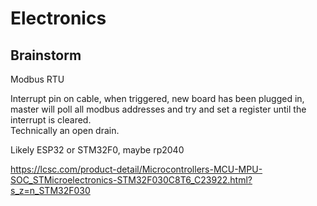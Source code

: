 # Electronics

## Brainstorm

Modbus RTU

Interrupt pin on cable, when triggered, new board has been plugged in, master will poll all modbus addresses and try and set a register until the interrupt is cleared.
<br/>
Technically an open drain.

Likely ESP32 or STM32F0, maybe rp2040

https://lcsc.com/product-detail/Microcontrollers-MCU-MPU-SOC_STMicroelectronics-STM32F030C8T6_C23922.html?s_z=n_STM32F030
